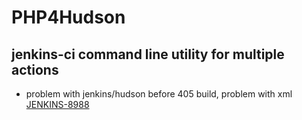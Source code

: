 # PHP4Hudson

## jenkins-ci command line utility for multiple actions

- problem with jenkins/hudson before 405 build, problem with xml [JENKINS-8988](https://issues.jenkins-ci.org/browse/JENKINS-8988)


